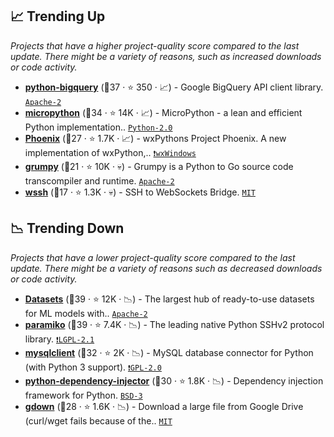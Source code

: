 ## 📈 Trending Up

_Projects that have a higher project-quality score compared to the last update. There might be a variety of reasons, such as increased downloads or code activity._

- <b><a href="https://github.com/googleapis/python-bigquery">python-bigquery</a></b> (🥈37 ·  ⭐ 350 · 📈) - Google BigQuery API client library. <code><a href="http://bit.ly/3nYMfla">Apache-2</a></code>
- <b><a href="https://github.com/micropython/micropython">micropython</a></b> (🥈34 ·  ⭐ 14K · 📈) - MicroPython - a lean and efficient Python implementation.. <code><a href="http://bit.ly/35wkF7y">Python-2.0</a></code>
- <b><a href="https://github.com/wxWidgets/Phoenix">Phoenix</a></b> (🥉27 ·  ⭐ 1.7K · 📈) - wxPythons Project Phoenix. A new implementation of wxPython,.. <code><a href="https://tldrlegal.com/search?q=wxWindows">❗️wxWindows</a></code>
- <b><a href="https://github.com/google/grumpy">grumpy</a></b> (🥉21 ·  ⭐ 10K · 💀) - Grumpy is a Python to Go source code transcompiler and runtime. <code><a href="http://bit.ly/3nYMfla">Apache-2</a></code>
- <b><a href="https://github.com/aluzzardi/wssh">wssh</a></b> (🥉17 ·  ⭐ 1.3K · 💀) - SSH to WebSockets Bridge. <code><a href="http://bit.ly/34MBwT8">MIT</a></code>

## 📉 Trending Down

_Projects that have a lower project-quality score compared to the last update. There might be a variety of reasons such as decreased downloads or code activity._

- <b><a href="https://github.com/huggingface/datasets">Datasets</a></b> (🥇39 ·  ⭐ 12K · 📉) - The largest hub of ready-to-use datasets for ML models with.. <code><a href="http://bit.ly/3nYMfla">Apache-2</a></code>
- <b><a href="https://github.com/paramiko/paramiko">paramiko</a></b> (🥈39 ·  ⭐ 7.4K · 📉) - The leading native Python SSHv2 protocol library. <code><a href="https://tldrlegal.com/search?q=LGPL-2.1">❗️LGPL-2.1</a></code>
- <b><a href="https://github.com/PyMySQL/mysqlclient">mysqlclient</a></b> (🥉32 ·  ⭐ 2K · 📉) - MySQL database connector for Python (with Python 3 support). <code><a href="http://bit.ly/2KucAZR">❗️GPL-2.0</a></code>
- <b><a href="https://github.com/ets-labs/python-dependency-injector">python-dependency-injector</a></b> (🥈30 ·  ⭐ 1.8K · 📉) - Dependency injection framework for Python. <code><a href="http://bit.ly/3aKzpTv">BSD-3</a></code>
- <b><a href="https://github.com/wkentaro/gdown">gdown</a></b> (🥉28 ·  ⭐ 1.6K · 📉) - Download a large file from Google Drive (curl/wget fails because of the.. <code><a href="http://bit.ly/34MBwT8">MIT</a></code>

